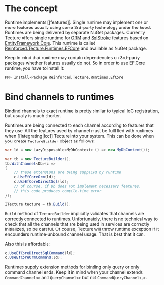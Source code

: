 # The concept

Runtime implements [[features]]. Single runtime may implement one or more features usually using some 3rd-party technology under the hood. Runtimes are being delivered by separate NuGet packages. Currently Tecture offers single runtime for [ORM](https://github.com/reinforced/Reinforced.Tecture/tree/master/Features/Reinforced.Tecture.Features.Orm) and [SqlStroke](https://github.com/reinforced/Reinforced.Tecture/tree/master/Features/Reinforced.Tecture.Features.SqlStroke) features based on [EntityFramework Core](https://docs.microsoft.com/en-us/ef/core/). This runtime is called [Reinforced.Tecture.Runtimes.EFCore](https://github.com/reinforced/Reinforced.Tecture/tree/master/Runtimes/Reinforced.Tecture.Runtimes.EFCore) and available as NuGet package. 

Keep in mind that runtime may contain dependencies on 3rd-party packages whether features usually do not. So in order to use EF.Core runtime, you have to install it:

```sh
PM> Install-Package Reinforced.Tecture.Runtimes.EfCore
```

# Bind channels to runtimes

Bindind channels to exact runtime is pretty similar to typical IoC registration, but usually is much shorter.

Runtimes are being connected to each channel according to features that they use. All the features used by channel must be fullfilled with runtimes when [[integrating|Ioc]] Tecture into your system. This can be done when you create `TectureBuilder` object as follows:

```csharp
var ld = new LazyDisposable<MyDbContext>(() => new MyDbContext());

var tb = new TectureBuilder();
tb.WithChannel<Db>(c =>
{
	// these extensions are being supplied by runtime
	c.UseEfCoreOrm(ld); 
	c.UseEfCoreDirectSql(ld);
	// of course, if Db does not implement necessary features, 
	// this code produces compile-time error
});

ITecture tecture = tb.Build();
```

`Build` method of `TectureBuilder` implicitly validates that channels are correctly connected to runtimes. Unfortunately, there is no technical way to check that all the channels that are being used in services are correctly initialized, so be careful. Of course, Tecture will throw runtime exception if it encounders runtime-unbound channel usage. That is best that it can.

Also this is affordable:

```csharp
c.UseEfCoreDirectSqlCommand(ld);
c.UseEfCoreOrmCommand(ld);
```

Runtimes supply extension methods for binding only query or only command channel ends. Keep it in mind when your channel extends `CommandChannel<>` and `QueryChannel<>` but not `CommandQueryChannel<,>`.